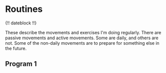 # Routines

{!! dateblock !!}

These describe the movements and exercises I'm doing regularly. There are passive movements and active movements. Some are daily, and others are not. Some of the non-daily movements are to prepare for something else in the future.

## Program 1
